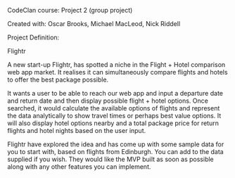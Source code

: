 CodeClan course: Project 2 (group project)

Created with: Oscar Brooks, Michael MacLeod, Nick Riddell

Project Definition:

Flightr

A new start-up Flightr, has spotted a niche in the Flight + Hotel comparison web app market. It realises it can simultaneously compare flights and hotels to offer the best package possible.

It wants a user to be able to reach our web app and input a departure date and return date and then display possible flight + hotel options. Once searched, it would calculate the available options of flights and represent the data analytically to show travel times or perhaps best value options. It will also display hotel options nearby and a total package price for return flights and hotel nights based on the user input.

Flightr have explored the idea and has come up with some sample data for you to start with, based on flights from Edinburgh. You can add to the data supplied if you wish. They would like the MVP built as soon as possible along with any other features you can implement.
